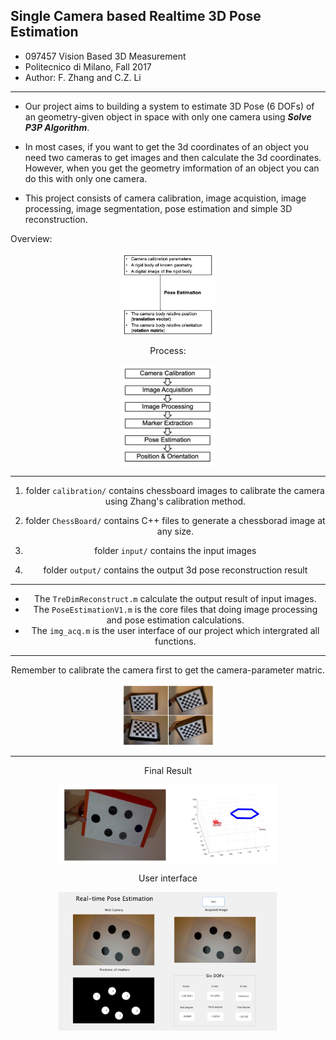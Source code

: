 ## Single Camera based Realtime 3D Pose Estimation
+ 097457 Vision Based 3D Measurement
+ Politecnico di Milano, Fall 2017
+ Author: F. Zhang and C.Z. Li

------
+ Our project aims to building a system to estimate 3D Pose (6 DOFs) of an geometry-given object in space with only one camera using ***Solve P3P Algorithm***.

+ In most cases, if you want to get the 3d coordinates of an object you need two cameras to get images and then calculate the 3d coordinates. However, when you get the geometry imformation of an object you can do this with only one camera.

+ This project consists of camera calibration, image acquistion, image processing, image segmentation, pose estimation and simple 3D reconstruction.

Overview:

<div align=center><img src="https://github.com/buaazhangfan/Realtime-3D-Pose-Estimation/blob/master/pics/theory.png" width = 30% height = 50% div align=center />

Process:

<div align=center><img src="https://github.com/buaazhangfan/Realtime-3D-Pose-Estimation/blob/master/pics/process.png" width = 30% height = 50% div align=center />

------
1. folder `calibration/` contains chessboard images to calibrate the camera using Zhang's calibration method.
	
2. folder `ChessBoard/` contains C++ files to generate a chessborad image at any size.

3. folder `input/` contains the input images

4. folder `output/` contains the output 3d pose reconstruction result

------
+ The `TreDimReconstruct.m` calculate the output result of input images.
+ The `PoseEstimationV1.m` is the core files that doing image processing and pose estimation calculations.
+ The `img_acq.m` is the user interface of our project which intergrated all functions.

------
Remember to calibrate the camera first to get the camera-parameter matric.

<div align=center><img src="https://github.com/buaazhangfan/Realtime-3D-Pose-Estimation/blob/master/pics/calibration.png" width = 30% height = 50% div align=center />

------

Final Result

<div align=center><img src="https://github.com/buaazhangfan/Realtime-3D-Pose-Estimation/blob/master/pics/result.png" width = 70% height = 70% div align=center />

User interface


<div align=center><img src="https://github.com/buaazhangfan/Realtime-3D-Pose-Estimation/blob/master/pics/final.png" width = 70% height = 70% />



